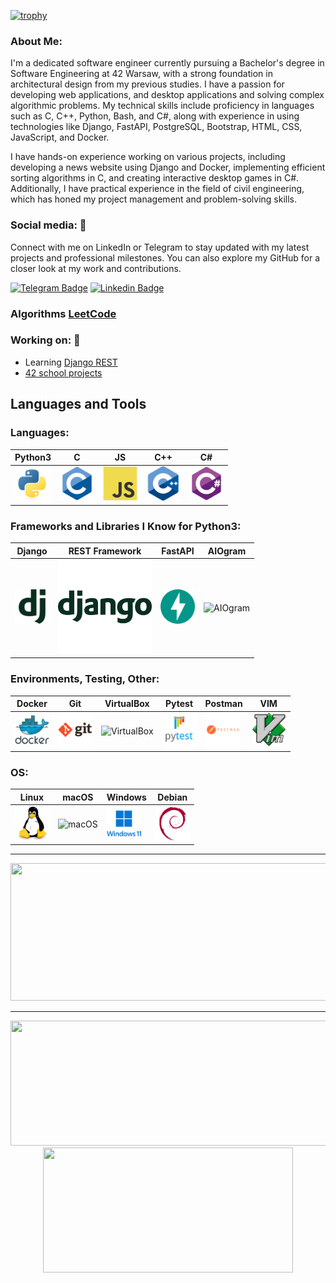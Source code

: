 [![trophy](https://github-profile-trophy.vercel.app/?username=abbosjon99&theme=onedark)](https://github.com/ryo-ma/github-profile-trophy)
  
### About Me:    
I'm a dedicated software engineer currently pursuing a Bachelor's degree in Software Engineering at 42 Warsaw, with a strong foundation in architectural design from my previous studies. I have a passion for developing web applications, and desktop applications and solving complex algorithmic problems. My technical skills include proficiency in languages such as C, C++, Python, Bash, and C#, along with experience in using technologies like Django, FastAPI, PostgreSQL, Bootstrap, HTML, CSS, JavaScript, and Docker.

I have hands-on experience working on various projects, including developing a news website using Django and Docker, implementing efficient sorting algorithms in C, and creating interactive desktop games in C#. Additionally, I have practical experience in the field of civil engineering, which has honed my project management and problem-solving skills.
       
   
### Social media: 📡    
Connect with me on LinkedIn or Telegram to stay updated with my latest projects and professional milestones. You can also explore my GitHub for a closer look at my work and contributions.

[![Telegram Badge](https://img.shields.io/badge/Telegram-blue?style=for-the-badge&logo=telegram&logoColor=white)](https://t.me/abbosjon99) 
[![Linkedin Badge](https://img.shields.io/badge/Linkedin-blue?style=for-the-badge&logo=Linkedin&logoColor=white)](https://www.linkedin.com/in/abbosjon99/)


### Algorithms [LeetCode](https://leetcode.com/u/abbossoft/)


### Working on: 🚀

- Learning [Django REST]([https://github.com/](https://github.com/coronado03/Speculo))
- [42 school projects](https://github.com/abbosjon99?tab=repositories) 


## Languages and Tools 
<div>

### Languages:
| Python3 | C | JS | C++ | C# |
|----------|----------|----------|-----|-----|
|  <img src="https://github.com/devicons/devicon/blob/master/icons/python/python-original.svg" title="Python"  alt="Python" width="55" height="55"/> |  <img src="https://github.com/devicons/devicon/blob/master/icons/c/c-original.svg" title="C"  alt="C" width="55" height="55"/> |  <img src="https://github.com/devicons/devicon/blob/master/icons/javascript/javascript-original.svg" title="JavaScript" alt="JavaScript" width="55" height="55"/> |  <img src="https://github.com/devicons/devicon/blob/master/icons/cplusplus/cplusplus-original.svg" title="C++" alt="C++" width="55" height="55"/>|  <img src="https://github.com/devicons/devicon/blob/master/icons/csharp/csharp-original.svg" title="C#" alt="C#" width="55" height="55"/>| 

  

### Frameworks and Libraries I Know for Python3:

| Django | REST Framework | FastAPI | AIOgram |
|--------|----------------|---------|---------|
| <img src="https://github.com/devicons/devicon/blob/master/icons/django/django-plain.svg" title="Django" alt="Django" width="55" height="55"/> |   <img src="https://github.com/devicons/devicon/blob/master/icons/django/django-plain-wordmark.svg" title="Django" alt="Django" width="150" /> | <img src="https://github.com/devicons/devicon/blob/master/icons/fastapi/fastapi-original.svg" title="FastAPI" alt="FastAPI" width="55" height="55"/> | <img src="https://avatars.githubusercontent.com/u/33784865?s=200&v=4" title="AIOgram" alt="AIOgram" width="55" height="55"/> |

  
### Environments, Testing, Other:

| Docker | Git | VirtualBox | Pytest | Postman | VIM |
|--------|-----|------------|--------|---------|-----|
| <img src="https://github.com/devicons/devicon/blob/master/icons/docker/docker-original-wordmark.svg" title="Docker" alt="Docker" width="55" height="55"/> | <img src="https://github.com/devicons/devicon/blob/master/icons/git/git-original-wordmark.svg" title="Git" alt="Git" width="55" height="55"/> | <img src="https://upload.wikimedia.org/wikipedia/commons/d/d5/Virtualbox_logo.png" title="VirtualBox" alt="VirtualBox" width="55" height="55"/> | <img src="https://github.com/devicons/devicon/blob/master/icons/pytest/pytest-original-wordmark.svg" title="pytest" alt="pytest" width="55" height="55"/> | <img src="https://github.com/devicons/devicon/blob/master/icons/postman/postman-original-wordmark.svg" title="Postman" alt="Postman" width="55" height="55"/> | <img src="https://github.com/devicons/devicon/blob/master/icons/vim/vim-original.svg" title="VIM" alt="VIM" width="55" height="55"/> |



### OS:

| Linux | macOS | Windows | Debian |
|-------|-------|---------|--------|
| <img src="https://github.com/devicons/devicon/blob/master/icons/linux/linux-original.svg" title="Linux" alt="Linux" width="55" height="55"/> | <img src="https://upload.wikimedia.org/wikipedia/commons/7/71/Finder_icon_macOS_Yosemite.png" title="macOS" alt="macOS" width="55" height="55"/> | <img src="https://github.com/devicons/devicon/blob/master/icons/windows11/windows11-original-wordmark.svg" title="Windows" alt="Windows" width="55" height="55"/> | <img src="https://github.com/devicons/devicon/blob/master/icons/debian/debian-original.svg" title="Debian" alt="Debian" width="55" height="55"/> |

</div>

---

  
<p align="center">
  <img width="800" height="220" src="https://streak-stats.demolab.com?user=abbosjon99&theme=highcontrast&hide_border=true&border_radius=5&card_width=800">
</p>


---




<p align="center">
  <img width="600" height="200" src="https://github-readme-stats.vercel.app/api?username=abbosjon99&show_icons=true&theme=vision-friendly-dark">
  <img width="400" height="200" src="https://github-readme-stats.vercel.app/api/top-langs/?username=abbosjon99&size_weight=0.0005&count_weight=0.3&layout=compact&theme=vision-friendly-dark">
</p>
 


<div id="header" align="center">
  <img src="https://komarev.com/ghpvc/?username=abbosjon99&style=for-the-badge&color=orange" alt=""/>
</div>
<!----
<p align="center">
 <img width="1000" src="assets/github-snake.svg" alt="snake"/>
</p>
----->



